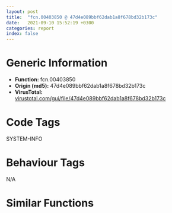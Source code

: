 ```yaml
---
layout: post
title:  "fcn.00403850 @ 47d4e089bbf62dab1a8f678bd32b173c"
date:   2021-09-10 15:52:19 +0300
categories: report
index: false
---
```


# Generic Information
- **Function:** fcn.00403850
- **Origin (md5):** 47d4e089bbf62dab1a8f678bd32b173c
- **VirusTotal:** [virustotal.com/gui/file/47d4e089bbf62dab1a8f678bd32b173c][virustotal_ref]

# Code Tags
<span class="tag" id="SYSTEM-INFO">SYSTEM-INFO</span>


# Behaviour Tags
<span class="bhv-tag" id="na">N/A</span>

# Similar Functions
<script type="text/javascript" src="https://www.gstatic.com/charts/loader.js"></script>
<script type="text/javascript">

    google.charts.load('current', {'packages':['corechart']});
    google.charts.setOnLoadCallback(drawChart);

    function drawChart() {
    var data = new google.visualization.DataTable();
        data.addColumn('number', 'X');
        data.addColumn('number', 'Y');
        data.addColumn({type: 'string', role: 'tooltip', 'p': {'html': true}});
        data.addColumn({'type': 'string', 'role': 'style'});
        
        data.addRows([
    [-24.96809959411621, 78.19576263427734, '<b><a href="/report/fcn.00403850@47d4e089bbf62dab1a8f678bd32b173c">fcn.00403850</a><br>@47d4e089bbf62dab1a8f678bd32b173c</b><br>push ebp<br>mov ebp, esp<br>sub esp, 0x30<br>mov dword[ebp-4], ecx<br>mov eax, dword[ebp-4]<br>cmp dword[eax+0xc], 0<br>jne 0x4038a6<br>cmp dword[0x49f65c], 0<br>jne 0x40387f<br>lea ecx, [ebp-0x30]<br>push ecx<br>call dword[sym.imp.KERNEL32.dll_GetSystemInfo]<br>mov edx, dword[ebp-0x1c]<br>mov dword[ebp-8], edx<br>jmp 0x403887<br>mov eax, dword[0x49f65c]<br>mov dword[ebp-8], eax<br>cmp dword[ebp-8], 1<br>jbe 0x403896<br>mov dword[ebp-0xc], 0<br>jmp 0x40389d<br>mov dword[ebp-0xc], 0x20<br>mov ecx, dword[ebp-4]<br>mov edx, dword[ebp-0xc]<br>mov dword[ecx+0xc], edx<br>mov eax, dword[ebp-4]<br>cmp dword[eax+0xc], 8<br>jae 0x4038b1<br>jmp 0x40390c<br>mov ecx, dword[ebp-4]<br>cmp dword[ecx+0xc], 0x20<br>jae 0x4038be<br>pause <br>jmp 0x40390c<br>mov edx, dword[ebp-4]<br>cmp dword[edx+0xc], 0x20<br>jne 0x4038e1<br>call fcn.00403070<br>mov ecx, dword[ebp-4]<br>mov dword[ecx+8], eax<br>call fcn.00403140<br>mov ecx, dword[ebp-4]<br>mov dword[ecx], eax<br>mov dword[ecx+4], edx<br>jmp 0x40390c<br>mov ecx, dword[ebp-4]<br>call fcn.00403920<br>movzx edx, al<br>test edx, edx<br>je 0x403904<br>call dword[sym.imp.KERNEL32.dll_SwitchToThread]<br>test eax, eax<br>jne 0x403902<br>push 0<br>call dword[sym.imp.KERNEL32.dll_Sleep]<br>jmp 0x40390c<br>push 1<br>call dword[sym.imp.KERNEL32.dll_Sleep]<br>mov eax, dword[ebp-4]<br>mov ecx, dword[eax+0xc]<br>add ecx, 1<br>mov edx, dword[ebp-4]<br>mov dword[edx+0xc], ecx<br>mov esp, ebp<br>pop ebp<br>ret <br><eoc> ', 'point { fill-color: #e0440e; }'],
[104.56066131591797, 76.02889251708984, '<b><a href="/report/fcn.00403850@83f49824bfe7c3c24f4b74a2ba6ab65b">fcn.00403850</a><br>@83f49824bfe7c3c24f4b74a2ba6ab65b</b><br>push ebp<br>mov ebp, esp<br>sub esp, 0x30<br>mov dword[ebp-4], ecx<br>mov eax, dword[ebp-4]<br>cmp dword[eax+0xc], 0<br>jne 0x4038a6<br>cmp dword[0x49f65c], 0<br>jne 0x40387f<br>lea ecx, [ebp-0x30]<br>push ecx<br>call dword[sym.imp.KERNEL32.dll_GetSystemInfo]<br>mov edx, dword[ebp-0x1c]<br>mov dword[ebp-8], edx<br>jmp 0x403887<br>mov eax, dword[0x49f65c]<br>mov dword[ebp-8], eax<br>cmp dword[ebp-8], 1<br>jbe 0x403896<br>mov dword[ebp-0xc], 0<br>jmp 0x40389d<br>mov dword[ebp-0xc], 0x20<br>mov ecx, dword[ebp-4]<br>mov edx, dword[ebp-0xc]<br>mov dword[ecx+0xc], edx<br>mov eax, dword[ebp-4]<br>cmp dword[eax+0xc], 8<br>jae 0x4038b1<br>jmp 0x40390c<br>mov ecx, dword[ebp-4]<br>cmp dword[ecx+0xc], 0x20<br>jae 0x4038be<br>pause <br>jmp 0x40390c<br>mov edx, dword[ebp-4]<br>cmp dword[edx+0xc], 0x20<br>jne 0x4038e1<br>call fcn.00403070<br>mov ecx, dword[ebp-4]<br>mov dword[ecx+8], eax<br>call fcn.00403140<br>mov ecx, dword[ebp-4]<br>mov dword[ecx], eax<br>mov dword[ecx+4], edx<br>jmp 0x40390c<br>mov ecx, dword[ebp-4]<br>call fcn.00403920<br>movzx edx, al<br>test edx, edx<br>je 0x403904<br>call dword[sym.imp.KERNEL32.dll_SwitchToThread]<br>test eax, eax<br>jne 0x403902<br>push 0<br>call dword[sym.imp.KERNEL32.dll_Sleep]<br>jmp 0x40390c<br>push 1<br>call dword[sym.imp.KERNEL32.dll_Sleep]<br>mov eax, dword[ebp-4]<br>mov ecx, dword[eax+0xc]<br>add ecx, 1<br>mov edx, dword[ebp-4]<br>mov dword[edx+0xc], ecx<br>mov esp, ebp<br>pop ebp<br>ret <br><eoc> ', 'null'],
[38.58954620361328, -22.937387466430664, '<b><a href="/report/fcn.00403850@da55f6ad71c51a7bfc62709434cb3d45">fcn.00403850</a><br>@da55f6ad71c51a7bfc62709434cb3d45</b><br>push ebp<br>mov ebp, esp<br>sub esp, 0x30<br>mov dword[ebp-4], ecx<br>mov eax, dword[ebp-4]<br>cmp dword[eax+0xc], 0<br>jne 0x4038a6<br>cmp dword[0x49f65c], 0<br>jne 0x40387f<br>lea ecx, [ebp-0x30]<br>push ecx<br>call dword[sym.imp.KERNEL32.dll_GetSystemInfo]<br>mov edx, dword[ebp-0x1c]<br>mov dword[ebp-8], edx<br>jmp 0x403887<br>mov eax, dword[0x49f65c]<br>mov dword[ebp-8], eax<br>cmp dword[ebp-8], 1<br>jbe 0x403896<br>mov dword[ebp-0xc], 0<br>jmp 0x40389d<br>mov dword[ebp-0xc], 0x20<br>mov ecx, dword[ebp-4]<br>mov edx, dword[ebp-0xc]<br>mov dword[ecx+0xc], edx<br>mov eax, dword[ebp-4]<br>cmp dword[eax+0xc], 8<br>jae 0x4038b1<br>jmp 0x40390c<br>mov ecx, dword[ebp-4]<br>cmp dword[ecx+0xc], 0x20<br>jae 0x4038be<br>pause <br>jmp 0x40390c<br>mov edx, dword[ebp-4]<br>cmp dword[edx+0xc], 0x20<br>jne 0x4038e1<br>call fcn.00403070<br>mov ecx, dword[ebp-4]<br>mov dword[ecx+8], eax<br>call fcn.00403140<br>mov ecx, dword[ebp-4]<br>mov dword[ecx], eax<br>mov dword[ecx+4], edx<br>jmp 0x40390c<br>mov ecx, dword[ebp-4]<br>call fcn.00403920<br>movzx edx, al<br>test edx, edx<br>je 0x403904<br>call dword[sym.imp.KERNEL32.dll_SwitchToThread]<br>test eax, eax<br>jne 0x403902<br>push 0<br>call dword[sym.imp.KERNEL32.dll_Sleep]<br>jmp 0x40390c<br>push 1<br>call dword[sym.imp.KERNEL32.dll_Sleep]<br>mov eax, dword[ebp-4]<br>mov ecx, dword[eax+0xc]<br>add ecx, 1<br>mov edx, dword[ebp-4]<br>mov dword[edx+0xc], ecx<br>mov esp, ebp<br>pop ebp<br>ret <br><eoc> ', 'null'],
[-155.2731475830078, -42.55097198486328, '<b><a href="/report/fcn.00403200@d701bfe1b2c669cec1fe384fdc108bfb">fcn.00403200</a><br>@d701bfe1b2c669cec1fe384fdc108bfb</b><br>push ebp<br>mov ebp, esp<br>sub esp, 0x30<br>mov dword[ebp-4], ecx<br>mov eax, dword[ebp-4]<br>cmp dword[eax+0xc], 0<br>jne 0x403256<br>cmp dword[0x44a0d4], 0<br>jne 0x40322f<br>lea ecx, [ebp-0x30]<br>push ecx<br>call dword[sym.imp.KERNEL32.dll_GetSystemInfo]<br>mov edx, dword[ebp-0x1c]<br>mov dword[ebp-8], edx<br>jmp 0x403237<br>mov eax, dword[0x44a0d4]<br>mov dword[ebp-8], eax<br>cmp dword[ebp-8], 1<br>jbe 0x403246<br>mov dword[ebp-0xc], 0<br>jmp 0x40324d<br>mov dword[ebp-0xc], 0x20<br>mov ecx, dword[ebp-4]<br>mov edx, dword[ebp-0xc]<br>mov dword[ecx+0xc], edx<br>mov eax, dword[ebp-4]<br>cmp dword[eax+0xc], 8<br>jae 0x403261<br>jmp 0x4032bc<br>mov ecx, dword[ebp-4]<br>cmp dword[ecx+0xc], 0x20<br>jae 0x40326e<br>pause <br>jmp 0x4032bc<br>mov edx, dword[ebp-4]<br>cmp dword[edx+0xc], 0x20<br>jne 0x403291<br>call fcn.00402a20<br>mov ecx, dword[ebp-4]<br>mov dword[ecx+8], eax<br>call fcn.00402af0<br>mov ecx, dword[ebp-4]<br>mov dword[ecx], eax<br>mov dword[ecx+4], edx<br>jmp 0x4032bc<br>mov ecx, dword[ebp-4]<br>call fcn.004032d0<br>movzx edx, al<br>test edx, edx<br>je 0x4032b4<br>call dword[sym.imp.KERNEL32.dll_SwitchToThread]<br>test eax, eax<br>jne 0x4032b2<br>push 0<br>call dword[sym.imp.KERNEL32.dll_Sleep]<br>jmp 0x4032bc<br>push 1<br>call dword[sym.imp.KERNEL32.dll_Sleep]<br>mov eax, dword[ebp-4]<br>mov ecx, dword[eax+0xc]<br>add ecx, 1<br>mov edx, dword[ebp-4]<br>mov dword[edx+0xc], ecx<br>mov esp, ebp<br>pop ebp<br>ret <br><eoc> ', 'null'],
[91.85010528564453, -65.26266479492188, '<b><a href="/report/fcn.00403200@ed513abc569bc29389208199ec389a34">fcn.00403200</a><br>@ed513abc569bc29389208199ec389a34</b><br>push ebp<br>mov ebp, esp<br>sub esp, 0x30<br>mov dword[ebp-4], ecx<br>mov eax, dword[ebp-4]<br>cmp dword[eax+0xc], 0<br>jne 0x403256<br>cmp dword[0x4d80d4], 0<br>jne 0x40322f<br>lea ecx, [ebp-0x30]<br>push ecx<br>call dword[sym.imp.KERNEL32.dll_GetSystemInfo]<br>mov edx, dword[ebp-0x1c]<br>mov dword[ebp-8], edx<br>jmp 0x403237<br>mov eax, dword[0x4d80d4]<br>mov dword[ebp-8], eax<br>cmp dword[ebp-8], 1<br>jbe 0x403246<br>mov dword[ebp-0xc], 0<br>jmp 0x40324d<br>mov dword[ebp-0xc], 0x20<br>mov ecx, dword[ebp-4]<br>mov edx, dword[ebp-0xc]<br>mov dword[ecx+0xc], edx<br>mov eax, dword[ebp-4]<br>cmp dword[eax+0xc], 8<br>jae 0x403261<br>jmp 0x4032bc<br>mov ecx, dword[ebp-4]<br>cmp dword[ecx+0xc], 0x20<br>jae 0x40326e<br>pause <br>jmp 0x4032bc<br>mov edx, dword[ebp-4]<br>cmp dword[edx+0xc], 0x20<br>jne 0x403291<br>call fcn.00402a20<br>mov ecx, dword[ebp-4]<br>mov dword[ecx+8], eax<br>call fcn.00402af0<br>mov ecx, dword[ebp-4]<br>mov dword[ecx], eax<br>mov dword[ecx+4], edx<br>jmp 0x4032bc<br>mov ecx, dword[ebp-4]<br>call fcn.004032d0<br>movzx edx, al<br>test edx, edx<br>je 0x4032b4<br>call dword[sym.imp.KERNEL32.dll_SwitchToThread]<br>test eax, eax<br>jne 0x4032b2<br>push 0<br>call dword[sym.imp.KERNEL32.dll_Sleep]<br>jmp 0x4032bc<br>push 1<br>call dword[sym.imp.KERNEL32.dll_Sleep]<br>mov eax, dword[ebp-4]<br>mov ecx, dword[eax+0xc]<br>add ecx, 1<br>mov edx, dword[ebp-4]<br>mov dword[edx+0xc], ecx<br>mov esp, ebp<br>pop ebp<br>ret <br><eoc> ', 'null'],
[11.350322723388672, 183.3541259765625, '<b><a href="/report/fcn.00403200@835812ed365516de32516b9bf14b0450">fcn.00403200</a><br>@835812ed365516de32516b9bf14b0450</b><br>push ebp<br>mov ebp, esp<br>sub esp, 0x30<br>mov dword[ebp-4], ecx<br>mov eax, dword[ebp-4]<br>cmp dword[eax+0xc], 0<br>jne 0x403256<br>cmp dword[0x4d80d4], 0<br>jne 0x40322f<br>lea ecx, [ebp-0x30]<br>push ecx<br>call dword[sym.imp.KERNEL32.dll_GetSystemInfo]<br>mov edx, dword[ebp-0x1c]<br>mov dword[ebp-8], edx<br>jmp 0x403237<br>mov eax, dword[0x4d80d4]<br>mov dword[ebp-8], eax<br>cmp dword[ebp-8], 1<br>jbe 0x403246<br>mov dword[ebp-0xc], 0<br>jmp 0x40324d<br>mov dword[ebp-0xc], 0x20<br>mov ecx, dword[ebp-4]<br>mov edx, dword[ebp-0xc]<br>mov dword[ecx+0xc], edx<br>mov eax, dword[ebp-4]<br>cmp dword[eax+0xc], 8<br>jae 0x403261<br>jmp 0x4032bc<br>mov ecx, dword[ebp-4]<br>cmp dword[ecx+0xc], 0x20<br>jae 0x40326e<br>pause <br>jmp 0x4032bc<br>mov edx, dword[ebp-4]<br>cmp dword[edx+0xc], 0x20<br>jne 0x403291<br>call fcn.00402a20<br>mov ecx, dword[ebp-4]<br>mov dword[ecx+8], eax<br>call fcn.00402af0<br>mov ecx, dword[ebp-4]<br>mov dword[ecx], eax<br>mov dword[ecx+4], edx<br>jmp 0x4032bc<br>mov ecx, dword[ebp-4]<br>call fcn.004032d0<br>movzx edx, al<br>test edx, edx<br>je 0x4032b4<br>call dword[sym.imp.KERNEL32.dll_SwitchToThread]<br>test eax, eax<br>jne 0x4032b2<br>push 0<br>call dword[sym.imp.KERNEL32.dll_Sleep]<br>jmp 0x4032bc<br>push 1<br>call dword[sym.imp.KERNEL32.dll_Sleep]<br>mov eax, dword[ebp-4]<br>mov ecx, dword[eax+0xc]<br>add ecx, 1<br>mov edx, dword[ebp-4]<br>mov dword[edx+0xc], ecx<br>mov esp, ebp<br>pop ebp<br>ret <br><eoc> ', 'null'],
[0.87550950050354, -78.20970916748047, '<b><a href="/report/fcn.00403200@5e50a67c7e8dbb50c23acbc92eb08f0e">fcn.00403200</a><br>@5e50a67c7e8dbb50c23acbc92eb08f0e</b><br>push ebp<br>mov ebp, esp<br>sub esp, 0x30<br>mov dword[ebp-4], ecx<br>mov eax, dword[ebp-4]<br>cmp dword[eax+0xc], 0<br>jne 0x403256<br>cmp dword[0x44a0d4], 0<br>jne 0x40322f<br>lea ecx, [ebp-0x30]<br>push ecx<br>call dword[sym.imp.KERNEL32.dll_GetSystemInfo]<br>mov edx, dword[ebp-0x1c]<br>mov dword[ebp-8], edx<br>jmp 0x403237<br>mov eax, dword[0x44a0d4]<br>mov dword[ebp-8], eax<br>cmp dword[ebp-8], 1<br>jbe 0x403246<br>mov dword[ebp-0xc], 0<br>jmp 0x40324d<br>mov dword[ebp-0xc], 0x20<br>mov ecx, dword[ebp-4]<br>mov edx, dword[ebp-0xc]<br>mov dword[ecx+0xc], edx<br>mov eax, dword[ebp-4]<br>cmp dword[eax+0xc], 8<br>jae 0x403261<br>jmp 0x4032bc<br>mov ecx, dword[ebp-4]<br>cmp dword[ecx+0xc], 0x20<br>jae 0x40326e<br>pause <br>jmp 0x4032bc<br>mov edx, dword[ebp-4]<br>cmp dword[edx+0xc], 0x20<br>jne 0x403291<br>call fcn.00402a20<br>mov ecx, dword[ebp-4]<br>mov dword[ecx+8], eax<br>call fcn.00402af0<br>mov ecx, dword[ebp-4]<br>mov dword[ecx], eax<br>mov dword[ecx+4], edx<br>jmp 0x4032bc<br>mov ecx, dword[ebp-4]<br>call fcn.004032d0<br>movzx edx, al<br>test edx, edx<br>je 0x4032b4<br>call dword[sym.imp.KERNEL32.dll_SwitchToThread]<br>test eax, eax<br>jne 0x4032b2<br>push 0<br>call dword[sym.imp.KERNEL32.dll_Sleep]<br>jmp 0x4032bc<br>push 1<br>call dword[sym.imp.KERNEL32.dll_Sleep]<br>mov eax, dword[ebp-4]<br>mov ecx, dword[eax+0xc]<br>add ecx, 1<br>mov edx, dword[ebp-4]<br>mov dword[edx+0xc], ecx<br>mov esp, ebp<br>pop ebp<br>ret <br><eoc> ', 'null'],
[39.06615447998047, 111.58192443847656, '<b><a href="/report/fcn.00403850@6f3954a480bef11309decb3759df55ad">fcn.00403850</a><br>@6f3954a480bef11309decb3759df55ad</b><br>push ebp<br>mov ebp, esp<br>sub esp, 0x30<br>mov dword[ebp-4], ecx<br>mov eax, dword[ebp-4]<br>cmp dword[eax+0xc], 0<br>jne 0x4038a6<br>cmp dword[0x49f65c], 0<br>jne 0x40387f<br>lea ecx, [ebp-0x30]<br>push ecx<br>call dword[sym.imp.KERNEL32.dll_GetSystemInfo]<br>mov edx, dword[ebp-0x1c]<br>mov dword[ebp-8], edx<br>jmp 0x403887<br>mov eax, dword[0x49f65c]<br>mov dword[ebp-8], eax<br>cmp dword[ebp-8], 1<br>jbe 0x403896<br>mov dword[ebp-0xc], 0<br>jmp 0x40389d<br>mov dword[ebp-0xc], 0x20<br>mov ecx, dword[ebp-4]<br>mov edx, dword[ebp-0xc]<br>mov dword[ecx+0xc], edx<br>mov eax, dword[ebp-4]<br>cmp dword[eax+0xc], 8<br>jae 0x4038b1<br>jmp 0x40390c<br>mov ecx, dword[ebp-4]<br>cmp dword[ecx+0xc], 0x20<br>jae 0x4038be<br>pause <br>jmp 0x40390c<br>mov edx, dword[ebp-4]<br>cmp dword[edx+0xc], 0x20<br>jne 0x4038e1<br>call fcn.00403070<br>mov ecx, dword[ebp-4]<br>mov dword[ecx+8], eax<br>call fcn.00403140<br>mov ecx, dword[ebp-4]<br>mov dword[ecx], eax<br>mov dword[ecx+4], edx<br>jmp 0x40390c<br>mov ecx, dword[ebp-4]<br>call fcn.00403920<br>movzx edx, al<br>test edx, edx<br>je 0x403904<br>call dword[sym.imp.KERNEL32.dll_SwitchToThread]<br>test eax, eax<br>jne 0x403902<br>push 0<br>call dword[sym.imp.KERNEL32.dll_Sleep]<br>jmp 0x40390c<br>push 1<br>call dword[sym.imp.KERNEL32.dll_Sleep]<br>mov eax, dword[ebp-4]<br>mov ecx, dword[eax+0xc]<br>add ecx, 1<br>mov edx, dword[ebp-4]<br>mov dword[edx+0xc], ecx<br>mov esp, ebp<br>pop ebp<br>ret <br><eoc> ', 'null'],
[183.72885131835938, 44.24516296386719, '<b><a href="/report/fcn.00403850@394c28c779b535ac47055481e5ab2427">fcn.00403850</a><br>@394c28c779b535ac47055481e5ab2427</b><br>push ebp<br>mov ebp, esp<br>sub esp, 0x30<br>mov dword[ebp-4], ecx<br>mov eax, dword[ebp-4]<br>cmp dword[eax+0xc], 0<br>jne 0x4038a6<br>cmp dword[0x49f65c], 0<br>jne 0x40387f<br>lea ecx, [ebp-0x30]<br>push ecx<br>call dword[sym.imp.KERNEL32.dll_GetSystemInfo]<br>mov edx, dword[ebp-0x1c]<br>mov dword[ebp-8], edx<br>jmp 0x403887<br>mov eax, dword[0x49f65c]<br>mov dword[ebp-8], eax<br>cmp dword[ebp-8], 1<br>jbe 0x403896<br>mov dword[ebp-0xc], 0<br>jmp 0x40389d<br>mov dword[ebp-0xc], 0x20<br>mov ecx, dword[ebp-4]<br>mov edx, dword[ebp-0xc]<br>mov dword[ecx+0xc], edx<br>mov eax, dword[ebp-4]<br>cmp dword[eax+0xc], 8<br>jae 0x4038b1<br>jmp 0x40390c<br>mov ecx, dword[ebp-4]<br>cmp dword[ecx+0xc], 0x20<br>jae 0x4038be<br>pause <br>jmp 0x40390c<br>mov edx, dword[ebp-4]<br>cmp dword[edx+0xc], 0x20<br>jne 0x4038e1<br>call fcn.00403070<br>mov ecx, dword[ebp-4]<br>mov dword[ecx+8], eax<br>call fcn.00403140<br>mov ecx, dword[ebp-4]<br>mov dword[ecx], eax<br>mov dword[ecx+4], edx<br>jmp 0x40390c<br>mov ecx, dword[ebp-4]<br>call fcn.00403920<br>movzx edx, al<br>test edx, edx<br>je 0x403904<br>call dword[sym.imp.KERNEL32.dll_SwitchToThread]<br>test eax, eax<br>jne 0x403902<br>push 0<br>call dword[sym.imp.KERNEL32.dll_Sleep]<br>jmp 0x40390c<br>push 1<br>call dword[sym.imp.KERNEL32.dll_Sleep]<br>mov eax, dword[ebp-4]<br>mov ecx, dword[eax+0xc]<br>add ecx, 1<br>mov edx, dword[ebp-4]<br>mov dword[edx+0xc], ecx<br>mov esp, ebp<br>pop ebp<br>ret <br><eoc> ', 'null'],
[69.74517822265625, -137.40216064453125, '<b><a href="/report/fcn.00403850@2dd6da6129e47fd72c5b6249eef16bbb">fcn.00403850</a><br>@2dd6da6129e47fd72c5b6249eef16bbb</b><br>push ebp<br>mov ebp, esp<br>sub esp, 0x30<br>mov dword[ebp-4], ecx<br>mov eax, dword[ebp-4]<br>cmp dword[eax+0xc], 0<br>jne 0x4038a6<br>cmp dword[0x49f65c], 0<br>jne 0x40387f<br>lea ecx, [ebp-0x30]<br>push ecx<br>call dword[sym.imp.KERNEL32.dll_GetSystemInfo]<br>mov edx, dword[ebp-0x1c]<br>mov dword[ebp-8], edx<br>jmp 0x403887<br>mov eax, dword[0x49f65c]<br>mov dword[ebp-8], eax<br>cmp dword[ebp-8], 1<br>jbe 0x403896<br>mov dword[ebp-0xc], 0<br>jmp 0x40389d<br>mov dword[ebp-0xc], 0x20<br>mov ecx, dword[ebp-4]<br>mov edx, dword[ebp-0xc]<br>mov dword[ecx+0xc], edx<br>mov eax, dword[ebp-4]<br>cmp dword[eax+0xc], 8<br>jae 0x4038b1<br>jmp 0x40390c<br>mov ecx, dword[ebp-4]<br>cmp dword[ecx+0xc], 0x20<br>jae 0x4038be<br>pause <br>jmp 0x40390c<br>mov edx, dword[ebp-4]<br>cmp dword[edx+0xc], 0x20<br>jne 0x4038e1<br>call fcn.00403070<br>mov ecx, dword[ebp-4]<br>mov dword[ecx+8], eax<br>call fcn.00403140<br>mov ecx, dword[ebp-4]<br>mov dword[ecx], eax<br>mov dword[ecx+4], edx<br>jmp 0x40390c<br>mov ecx, dword[ebp-4]<br>call fcn.00403920<br>movzx edx, al<br>test edx, edx<br>je 0x403904<br>call dword[sym.imp.KERNEL32.dll_SwitchToThread]<br>test eax, eax<br>jne 0x403902<br>push 0<br>call dword[sym.imp.KERNEL32.dll_Sleep]<br>jmp 0x40390c<br>push 1<br>call dword[sym.imp.KERNEL32.dll_Sleep]<br>mov eax, dword[ebp-4]<br>mov ecx, dword[eax+0xc]<br>add ecx, 1<br>mov edx, dword[ebp-4]<br>mov dword[edx+0xc], ecx<br>mov esp, ebp<br>pop ebp<br>ret <br><eoc> ', 'null'],
[-59.42445373535156, 145.07003784179688, '<b><a href="/report/fcn.00403200@adc325bca51b67a67785e7e986af8b4d">fcn.00403200</a><br>@adc325bca51b67a67785e7e986af8b4d</b><br>push ebp<br>mov ebp, esp<br>sub esp, 0x30<br>mov dword[ebp-4], ecx<br>mov eax, dword[ebp-4]<br>cmp dword[eax+0xc], 0<br>jne 0x403256<br>cmp dword[0x44a0d4], 0<br>jne 0x40322f<br>lea ecx, [ebp-0x30]<br>push ecx<br>call dword[sym.imp.KERNEL32.dll_GetSystemInfo]<br>mov edx, dword[ebp-0x1c]<br>mov dword[ebp-8], edx<br>jmp 0x403237<br>mov eax, dword[0x44a0d4]<br>mov dword[ebp-8], eax<br>cmp dword[ebp-8], 1<br>jbe 0x403246<br>mov dword[ebp-0xc], 0<br>jmp 0x40324d<br>mov dword[ebp-0xc], 0x20<br>mov ecx, dword[ebp-4]<br>mov edx, dword[ebp-0xc]<br>mov dword[ecx+0xc], edx<br>mov eax, dword[ebp-4]<br>cmp dword[eax+0xc], 8<br>jae 0x403261<br>jmp 0x4032bc<br>mov ecx, dword[ebp-4]<br>cmp dword[ecx+0xc], 0x20<br>jae 0x40326e<br>pause <br>jmp 0x4032bc<br>mov edx, dword[ebp-4]<br>cmp dword[edx+0xc], 0x20<br>jne 0x403291<br>call fcn.00402a20<br>mov ecx, dword[ebp-4]<br>mov dword[ecx+8], eax<br>call fcn.00402af0<br>mov ecx, dword[ebp-4]<br>mov dword[ecx], eax<br>mov dword[ecx+4], edx<br>jmp 0x4032bc<br>mov ecx, dword[ebp-4]<br>call fcn.004032d0<br>movzx edx, al<br>test edx, edx<br>je 0x4032b4<br>call dword[sym.imp.KERNEL32.dll_SwitchToThread]<br>test eax, eax<br>jne 0x4032b2<br>push 0<br>call dword[sym.imp.KERNEL32.dll_Sleep]<br>jmp 0x4032bc<br>push 1<br>call dword[sym.imp.KERNEL32.dll_Sleep]<br>mov eax, dword[ebp-4]<br>mov ecx, dword[eax+0xc]<br>add ecx, 1<br>mov edx, dword[ebp-4]<br>mov dword[edx+0xc], ecx<br>mov esp, ebp<br>pop ebp<br>ret <br><eoc> ', 'null'],
[-77.4421157836914, -107.8626480102539, '<b><a href="/report/fcn.00403850@125511dc58d9fe5b15e0562013727778">fcn.00403850</a><br>@125511dc58d9fe5b15e0562013727778</b><br>push ebp<br>mov ebp, esp<br>sub esp, 0x30<br>mov dword[ebp-4], ecx<br>mov eax, dword[ebp-4]<br>cmp dword[eax+0xc], 0<br>jne 0x4038a6<br>cmp dword[0x49f65c], 0<br>jne 0x40387f<br>lea ecx, [ebp-0x30]<br>push ecx<br>call dword[sym.imp.KERNEL32.dll_GetSystemInfo]<br>mov edx, dword[ebp-0x1c]<br>mov dword[ebp-8], edx<br>jmp 0x403887<br>mov eax, dword[0x49f65c]<br>mov dword[ebp-8], eax<br>cmp dword[ebp-8], 1<br>jbe 0x403896<br>mov dword[ebp-0xc], 0<br>jmp 0x40389d<br>mov dword[ebp-0xc], 0x20<br>mov ecx, dword[ebp-4]<br>mov edx, dword[ebp-0xc]<br>mov dword[ecx+0xc], edx<br>mov eax, dword[ebp-4]<br>cmp dword[eax+0xc], 8<br>jae 0x4038b1<br>jmp 0x40390c<br>mov ecx, dword[ebp-4]<br>cmp dword[ecx+0xc], 0x20<br>jae 0x4038be<br>pause <br>jmp 0x40390c<br>mov edx, dword[ebp-4]<br>cmp dword[edx+0xc], 0x20<br>jne 0x4038e1<br>call fcn.00403070<br>mov ecx, dword[ebp-4]<br>mov dword[ecx+8], eax<br>call fcn.00403140<br>mov ecx, dword[ebp-4]<br>mov dword[ecx], eax<br>mov dword[ecx+4], edx<br>jmp 0x40390c<br>mov ecx, dword[ebp-4]<br>call fcn.00403920<br>movzx edx, al<br>test edx, edx<br>je 0x403904<br>call dword[sym.imp.KERNEL32.dll_SwitchToThread]<br>test eax, eax<br>jne 0x403902<br>push 0<br>call dword[sym.imp.KERNEL32.dll_Sleep]<br>jmp 0x40390c<br>push 1<br>call dword[sym.imp.KERNEL32.dll_Sleep]<br>mov eax, dword[ebp-4]<br>mov ecx, dword[eax+0xc]<br>add ecx, 1<br>mov edx, dword[ebp-4]<br>mov dword[edx+0xc], ecx<br>mov esp, ebp<br>pop ebp<br>ret <br><eoc> ', 'null'],
[165.96942138671875, 125.28797149658203, '<b><a href="/report/fcn.00403850@cd64783198de5872d050db281b6d529b">fcn.00403850</a><br>@cd64783198de5872d050db281b6d529b</b><br>push ebp<br>mov ebp, esp<br>sub esp, 0x30<br>mov dword[ebp-4], ecx<br>mov eax, dword[ebp-4]<br>cmp dword[eax+0xc], 0<br>jne 0x4038a6<br>cmp dword[0x49f65c], 0<br>jne 0x40387f<br>lea ecx, [ebp-0x30]<br>push ecx<br>call dword[sym.imp.KERNEL32.dll_GetSystemInfo]<br>mov edx, dword[ebp-0x1c]<br>mov dword[ebp-8], edx<br>jmp 0x403887<br>mov eax, dword[0x49f65c]<br>mov dword[ebp-8], eax<br>cmp dword[ebp-8], 1<br>jbe 0x403896<br>mov dword[ebp-0xc], 0<br>jmp 0x40389d<br>mov dword[ebp-0xc], 0x20<br>mov ecx, dword[ebp-4]<br>mov edx, dword[ebp-0xc]<br>mov dword[ecx+0xc], edx<br>mov eax, dword[ebp-4]<br>cmp dword[eax+0xc], 8<br>jae 0x4038b1<br>jmp 0x40390c<br>mov ecx, dword[ebp-4]<br>cmp dword[ecx+0xc], 0x20<br>jae 0x4038be<br>pause <br>jmp 0x40390c<br>mov edx, dword[ebp-4]<br>cmp dword[edx+0xc], 0x20<br>jne 0x4038e1<br>call fcn.00403070<br>mov ecx, dword[ebp-4]<br>mov dword[ecx+8], eax<br>call fcn.00403140<br>mov ecx, dword[ebp-4]<br>mov dword[ecx], eax<br>mov dword[ecx+4], edx<br>jmp 0x40390c<br>mov ecx, dword[ebp-4]<br>call fcn.00403920<br>movzx edx, al<br>test edx, edx<br>je 0x403904<br>call dword[sym.imp.KERNEL32.dll_SwitchToThread]<br>test eax, eax<br>jne 0x403902<br>push 0<br>call dword[sym.imp.KERNEL32.dll_Sleep]<br>jmp 0x40390c<br>push 1<br>call dword[sym.imp.KERNEL32.dll_Sleep]<br>mov eax, dword[ebp-4]<br>mov ecx, dword[eax+0xc]<br>add ecx, 1<br>mov edx, dword[ebp-4]<br>mov dword[edx+0xc], ecx<br>mov esp, ebp<br>pop ebp<br>ret <br><eoc> ', 'null'],
[177.97573852539062, -34.230865478515625, '<b><a href="/report/fcn.00403850@f47bfed80cd39ec1aff63db618c8814f">fcn.00403850</a><br>@f47bfed80cd39ec1aff63db618c8814f</b><br>push ebp<br>mov ebp, esp<br>sub esp, 0x30<br>mov dword[ebp-4], ecx<br>mov eax, dword[ebp-4]<br>cmp dword[eax+0xc], 0<br>jne 0x4038a6<br>cmp dword[0x49f65c], 0<br>jne 0x40387f<br>lea ecx, [ebp-0x30]<br>push ecx<br>call dword[sym.imp.KERNEL32.dll_GetSystemInfo]<br>mov edx, dword[ebp-0x1c]<br>mov dword[ebp-8], edx<br>jmp 0x403887<br>mov eax, dword[0x49f65c]<br>mov dword[ebp-8], eax<br>cmp dword[ebp-8], 1<br>jbe 0x403896<br>mov dword[ebp-0xc], 0<br>jmp 0x40389d<br>mov dword[ebp-0xc], 0x20<br>mov ecx, dword[ebp-4]<br>mov edx, dword[ebp-0xc]<br>mov dword[ecx+0xc], edx<br>mov eax, dword[ebp-4]<br>cmp dword[eax+0xc], 8<br>jae 0x4038b1<br>jmp 0x40390c<br>mov ecx, dword[ebp-4]<br>cmp dword[ecx+0xc], 0x20<br>jae 0x4038be<br>pause <br>jmp 0x40390c<br>mov edx, dword[ebp-4]<br>cmp dword[edx+0xc], 0x20<br>jne 0x4038e1<br>call fcn.00403070<br>mov ecx, dword[ebp-4]<br>mov dword[ecx+8], eax<br>call fcn.00403140<br>mov ecx, dword[ebp-4]<br>mov dword[ecx], eax<br>mov dword[ecx+4], edx<br>jmp 0x40390c<br>mov ecx, dword[ebp-4]<br>call fcn.00403920<br>movzx edx, al<br>test edx, edx<br>je 0x403904<br>call dword[sym.imp.KERNEL32.dll_SwitchToThread]<br>test eax, eax<br>jne 0x403902<br>push 0<br>call dword[sym.imp.KERNEL32.dll_Sleep]<br>jmp 0x40390c<br>push 1<br>call dword[sym.imp.KERNEL32.dll_Sleep]<br>mov eax, dword[ebp-4]<br>mov ecx, dword[eax+0xc]<br>add ecx, 1<br>mov edx, dword[ebp-4]<br>mov dword[edx+0xc], ecx<br>mov esp, ebp<br>pop ebp<br>ret <br><eoc> ', 'null'],
[39.00172424316406, 41.575294494628906, '<b><a href="/report/fcn.00403200@d9b85b9b67587bbf2112c62164413bd8">fcn.00403200</a><br>@d9b85b9b67587bbf2112c62164413bd8</b><br>push ebp<br>mov ebp, esp<br>sub esp, 0x30<br>mov dword[ebp-4], ecx<br>mov eax, dword[ebp-4]<br>cmp dword[eax+0xc], 0<br>jne 0x403256<br>cmp dword[0x4d80d4], 0<br>jne 0x40322f<br>lea ecx, [ebp-0x30]<br>push ecx<br>call dword[sym.imp.KERNEL32.dll_GetSystemInfo]<br>mov edx, dword[ebp-0x1c]<br>mov dword[ebp-8], edx<br>jmp 0x403237<br>mov eax, dword[0x4d80d4]<br>mov dword[ebp-8], eax<br>cmp dword[ebp-8], 1<br>jbe 0x403246<br>mov dword[ebp-0xc], 0<br>jmp 0x40324d<br>mov dword[ebp-0xc], 0x20<br>mov ecx, dword[ebp-4]<br>mov edx, dword[ebp-0xc]<br>mov dword[ecx+0xc], edx<br>mov eax, dword[ebp-4]<br>cmp dword[eax+0xc], 8<br>jae 0x403261<br>jmp 0x4032bc<br>mov ecx, dword[ebp-4]<br>cmp dword[ecx+0xc], 0x20<br>jae 0x40326e<br>pause <br>jmp 0x4032bc<br>mov edx, dword[ebp-4]<br>cmp dword[edx+0xc], 0x20<br>jne 0x403291<br>call fcn.00402a20<br>mov ecx, dword[ebp-4]<br>mov dword[ecx+8], eax<br>call fcn.00402af0<br>mov ecx, dword[ebp-4]<br>mov dword[ecx], eax<br>mov dword[ecx+4], edx<br>jmp 0x4032bc<br>mov ecx, dword[ebp-4]<br>call fcn.004032d0<br>movzx edx, al<br>test edx, edx<br>je 0x4032b4<br>call dword[sym.imp.KERNEL32.dll_SwitchToThread]<br>test eax, eax<br>jne 0x4032b2<br>push 0<br>call dword[sym.imp.KERNEL32.dll_Sleep]<br>jmp 0x4032bc<br>push 1<br>call dword[sym.imp.KERNEL32.dll_Sleep]<br>mov eax, dword[ebp-4]<br>mov ecx, dword[eax+0xc]<br>add ecx, 1<br>mov edx, dword[ebp-4]<br>mov dword[edx+0xc], ecx<br>mov esp, ebp<br>pop ebp<br>ret <br><eoc> ', 'null'],
[94.75269317626953, 166.59010314941406, '<b><a href="/report/fcn.00403850@ce2d7db52a4e79f76ce765b07f5eead2">fcn.00403850</a><br>@ce2d7db52a4e79f76ce765b07f5eead2</b><br>push ebp<br>mov ebp, esp<br>sub esp, 0x30<br>mov dword[ebp-4], ecx<br>mov eax, dword[ebp-4]<br>cmp dword[eax+0xc], 0<br>jne 0x4038a6<br>cmp dword[0x49f65c], 0<br>jne 0x40387f<br>lea ecx, [ebp-0x30]<br>push ecx<br>call dword[sym.imp.KERNEL32.dll_GetSystemInfo]<br>mov edx, dword[ebp-0x1c]<br>mov dword[ebp-8], edx<br>jmp 0x403887<br>mov eax, dword[0x49f65c]<br>mov dword[ebp-8], eax<br>cmp dword[ebp-8], 1<br>jbe 0x403896<br>mov dword[ebp-0xc], 0<br>jmp 0x40389d<br>mov dword[ebp-0xc], 0x20<br>mov ecx, dword[ebp-4]<br>mov edx, dword[ebp-0xc]<br>mov dword[ecx+0xc], edx<br>mov eax, dword[ebp-4]<br>cmp dword[eax+0xc], 8<br>jae 0x4038b1<br>jmp 0x40390c<br>mov ecx, dword[ebp-4]<br>cmp dword[ecx+0xc], 0x20<br>jae 0x4038be<br>pause <br>jmp 0x40390c<br>mov edx, dword[ebp-4]<br>cmp dword[edx+0xc], 0x20<br>jne 0x4038e1<br>call fcn.00403070<br>mov ecx, dword[ebp-4]<br>mov dword[ecx+8], eax<br>call fcn.00403140<br>mov ecx, dword[ebp-4]<br>mov dword[ecx], eax<br>mov dword[ecx+4], edx<br>jmp 0x40390c<br>mov ecx, dword[ebp-4]<br>call fcn.00403920<br>movzx edx, al<br>test edx, edx<br>je 0x403904<br>call dword[sym.imp.KERNEL32.dll_SwitchToThread]<br>test eax, eax<br>jne 0x403902<br>push 0<br>call dword[sym.imp.KERNEL32.dll_Sleep]<br>jmp 0x40390c<br>push 1<br>call dword[sym.imp.KERNEL32.dll_Sleep]<br>mov eax, dword[ebp-4]<br>mov ecx, dword[eax+0xc]<br>add ecx, 1<br>mov edx, dword[ebp-4]<br>mov dword[edx+0xc], ecx<br>mov esp, ebp<br>pop ebp<br>ret <br><eoc> ', 'null'],
[-121.7142562866211, 89.36402130126953, '<b><a href="/report/fcn.00403850@985d3a961f1a2ad37039ba25bf21c0ee">fcn.00403850</a><br>@985d3a961f1a2ad37039ba25bf21c0ee</b><br>push ebp<br>mov ebp, esp<br>sub esp, 0x30<br>mov dword[ebp-4], ecx<br>mov eax, dword[ebp-4]<br>cmp dword[eax+0xc], 0<br>jne 0x4038a6<br>cmp dword[0x49f65c], 0<br>jne 0x40387f<br>lea ecx, [ebp-0x30]<br>push ecx<br>call dword[sym.imp.KERNEL32.dll_GetSystemInfo]<br>mov edx, dword[ebp-0x1c]<br>mov dword[ebp-8], edx<br>jmp 0x403887<br>mov eax, dword[0x49f65c]<br>mov dword[ebp-8], eax<br>cmp dword[ebp-8], 1<br>jbe 0x403896<br>mov dword[ebp-0xc], 0<br>jmp 0x40389d<br>mov dword[ebp-0xc], 0x20<br>mov ecx, dword[ebp-4]<br>mov edx, dword[ebp-0xc]<br>mov dword[ecx+0xc], edx<br>mov eax, dword[ebp-4]<br>cmp dword[eax+0xc], 8<br>jae 0x4038b1<br>jmp 0x40390c<br>mov ecx, dword[ebp-4]<br>cmp dword[ecx+0xc], 0x20<br>jae 0x4038be<br>pause <br>jmp 0x40390c<br>mov edx, dword[ebp-4]<br>cmp dword[edx+0xc], 0x20<br>jne 0x4038e1<br>call fcn.00403070<br>mov ecx, dword[ebp-4]<br>mov dword[ecx+8], eax<br>call fcn.00403140<br>mov ecx, dword[ebp-4]<br>mov dword[ecx], eax<br>mov dword[ecx+4], edx<br>jmp 0x40390c<br>mov ecx, dword[ebp-4]<br>call fcn.00403920<br>movzx edx, al<br>test edx, edx<br>je 0x403904<br>call dword[sym.imp.KERNEL32.dll_SwitchToThread]<br>test eax, eax<br>jne 0x403902<br>push 0<br>call dword[sym.imp.KERNEL32.dll_Sleep]<br>jmp 0x40390c<br>push 1<br>call dword[sym.imp.KERNEL32.dll_Sleep]<br>mov eax, dword[ebp-4]<br>mov ecx, dword[eax+0xc]<br>add ecx, 1<br>mov edx, dword[ebp-4]<br>mov dword[edx+0xc], ecx<br>mov esp, ebp<br>pop ebp<br>ret <br><eoc> ', 'null'],
[154.2913055419922, -113.36629486083984, '<b><a href="/report/fcn.00403850@2f57463e398c8086d3043342f205d871">fcn.00403850</a><br>@2f57463e398c8086d3043342f205d871</b><br>push ebp<br>mov ebp, esp<br>sub esp, 0x30<br>mov dword[ebp-4], ecx<br>mov eax, dword[ebp-4]<br>cmp dword[eax+0xc], 0<br>jne 0x4038a6<br>cmp dword[0x49f65c], 0<br>jne 0x40387f<br>lea ecx, [ebp-0x30]<br>push ecx<br>call dword[sym.imp.KERNEL32.dll_GetSystemInfo]<br>mov edx, dword[ebp-0x1c]<br>mov dword[ebp-8], edx<br>jmp 0x403887<br>mov eax, dword[0x49f65c]<br>mov dword[ebp-8], eax<br>cmp dword[ebp-8], 1<br>jbe 0x403896<br>mov dword[ebp-0xc], 0<br>jmp 0x40389d<br>mov dword[ebp-0xc], 0x20<br>mov ecx, dword[ebp-4]<br>mov edx, dword[ebp-0xc]<br>mov dword[ecx+0xc], edx<br>mov eax, dword[ebp-4]<br>cmp dword[eax+0xc], 8<br>jae 0x4038b1<br>jmp 0x40390c<br>mov ecx, dword[ebp-4]<br>cmp dword[ecx+0xc], 0x20<br>jae 0x4038be<br>pause <br>jmp 0x40390c<br>mov edx, dword[ebp-4]<br>cmp dword[edx+0xc], 0x20<br>jne 0x4038e1<br>call fcn.00403070<br>mov ecx, dword[ebp-4]<br>mov dword[ecx+8], eax<br>call fcn.00403140<br>mov ecx, dword[ebp-4]<br>mov dword[ecx], eax<br>mov dword[ecx+4], edx<br>jmp 0x40390c<br>mov ecx, dword[ebp-4]<br>call fcn.00403920<br>movzx edx, al<br>test edx, edx<br>je 0x403904<br>call dword[sym.imp.KERNEL32.dll_SwitchToThread]<br>test eax, eax<br>jne 0x403902<br>push 0<br>call dword[sym.imp.KERNEL32.dll_Sleep]<br>jmp 0x40390c<br>push 1<br>call dword[sym.imp.KERNEL32.dll_Sleep]<br>mov eax, dword[ebp-4]<br>mov ecx, dword[eax+0xc]<br>add ecx, 1<br>mov edx, dword[ebp-4]<br>mov dword[edx+0xc], ecx<br>mov esp, ebp<br>pop ebp<br>ret <br><eoc> ', 'null'],
[-8.568924903869629, -156.5473175048828, '<b><a href="/report/fcn.00403200@368dd66411b8b6ce2bcd15b0e14af5c0">fcn.00403200</a><br>@368dd66411b8b6ce2bcd15b0e14af5c0</b><br>push ebp<br>mov ebp, esp<br>sub esp, 0x30<br>mov dword[ebp-4], ecx<br>mov eax, dword[ebp-4]<br>cmp dword[eax+0xc], 0<br>jne 0x403256<br>cmp dword[0x4d80d4], 0<br>jne 0x40322f<br>lea ecx, [ebp-0x30]<br>push ecx<br>call dword[sym.imp.KERNEL32.dll_GetSystemInfo]<br>mov edx, dword[ebp-0x1c]<br>mov dword[ebp-8], edx<br>jmp 0x403237<br>mov eax, dword[0x4d80d4]<br>mov dword[ebp-8], eax<br>cmp dword[ebp-8], 1<br>jbe 0x403246<br>mov dword[ebp-0xc], 0<br>jmp 0x40324d<br>mov dword[ebp-0xc], 0x20<br>mov ecx, dword[ebp-4]<br>mov edx, dword[ebp-0xc]<br>mov dword[ecx+0xc], edx<br>mov eax, dword[ebp-4]<br>cmp dword[eax+0xc], 8<br>jae 0x403261<br>jmp 0x4032bc<br>mov ecx, dword[ebp-4]<br>cmp dword[ecx+0xc], 0x20<br>jae 0x40326e<br>pause <br>jmp 0x4032bc<br>mov edx, dword[ebp-4]<br>cmp dword[edx+0xc], 0x20<br>jne 0x403291<br>call fcn.00402a20<br>mov ecx, dword[ebp-4]<br>mov dword[ecx+8], eax<br>call fcn.00402af0<br>mov ecx, dword[ebp-4]<br>mov dword[ecx], eax<br>mov dword[ecx+4], edx<br>jmp 0x4032bc<br>mov ecx, dword[ebp-4]<br>call fcn.004032d0<br>movzx edx, al<br>test edx, edx<br>je 0x4032b4<br>call dword[sym.imp.KERNEL32.dll_SwitchToThread]<br>test eax, eax<br>jne 0x4032b2<br>push 0<br>call dword[sym.imp.KERNEL32.dll_Sleep]<br>jmp 0x4032bc<br>push 1<br>call dword[sym.imp.KERNEL32.dll_Sleep]<br>mov eax, dword[ebp-4]<br>mov ecx, dword[eax+0xc]<br>add ecx, 1<br>mov edx, dword[ebp-4]<br>mov dword[edx+0xc], ecx<br>mov esp, ebp<br>pop ebp<br>ret <br><eoc> ', 'null'],
[109.0794677734375, 5.370555400848389, '<b><a href="/report/fcn.00403200@c0371bf2f84d37acabd30e547b4cc5fa">fcn.00403200</a><br>@c0371bf2f84d37acabd30e547b4cc5fa</b><br>push ebp<br>mov ebp, esp<br>sub esp, 0x30<br>mov dword[ebp-4], ecx<br>mov eax, dword[ebp-4]<br>cmp dword[eax+0xc], 0<br>jne 0x403256<br>cmp dword[0x44a0d4], 0<br>jne 0x40322f<br>lea ecx, [ebp-0x30]<br>push ecx<br>call dword[sym.imp.KERNEL32.dll_GetSystemInfo]<br>mov edx, dword[ebp-0x1c]<br>mov dword[ebp-8], edx<br>jmp 0x403237<br>mov eax, dword[0x44a0d4]<br>mov dword[ebp-8], eax<br>cmp dword[ebp-8], 1<br>jbe 0x403246<br>mov dword[ebp-0xc], 0<br>jmp 0x40324d<br>mov dword[ebp-0xc], 0x20<br>mov ecx, dword[ebp-4]<br>mov edx, dword[ebp-0xc]<br>mov dword[ecx+0xc], edx<br>mov eax, dword[ebp-4]<br>cmp dword[eax+0xc], 8<br>jae 0x403261<br>jmp 0x4032bc<br>mov ecx, dword[ebp-4]<br>cmp dword[ecx+0xc], 0x20<br>jae 0x40326e<br>pause <br>jmp 0x4032bc<br>mov edx, dword[ebp-4]<br>cmp dword[edx+0xc], 0x20<br>jne 0x403291<br>call fcn.00402a20<br>mov ecx, dword[ebp-4]<br>mov dword[ecx+8], eax<br>call fcn.00402af0<br>mov ecx, dword[ebp-4]<br>mov dword[ecx], eax<br>mov dword[ecx+4], edx<br>jmp 0x4032bc<br>mov ecx, dword[ebp-4]<br>call fcn.004032d0<br>movzx edx, al<br>test edx, edx<br>je 0x4032b4<br>call dword[sym.imp.KERNEL32.dll_SwitchToThread]<br>test eax, eax<br>jne 0x4032b2<br>push 0<br>call dword[sym.imp.KERNEL32.dll_Sleep]<br>jmp 0x4032bc<br>push 1<br>call dword[sym.imp.KERNEL32.dll_Sleep]<br>mov eax, dword[ebp-4]<br>mov ecx, dword[eax+0xc]<br>add ecx, 1<br>mov edx, dword[ebp-4]<br>mov dword[edx+0xc], ecx<br>mov esp, ebp<br>pop ebp<br>ret <br><eoc> ', 'null'],
[-87.00335693359375, 17.674728393554688, '<b><a href="/report/fcn.00403850@2a380710d2016aed75cfad6eacab1d1a">fcn.00403850</a><br>@2a380710d2016aed75cfad6eacab1d1a</b><br>push ebp<br>mov ebp, esp<br>sub esp, 0x30<br>mov dword[ebp-4], ecx<br>mov eax, dword[ebp-4]<br>cmp dword[eax+0xc], 0<br>jne 0x4038a6<br>cmp dword[0x49f65c], 0<br>jne 0x40387f<br>lea ecx, [ebp-0x30]<br>push ecx<br>call dword[sym.imp.KERNEL32.dll_GetSystemInfo]<br>mov edx, dword[ebp-0x1c]<br>mov dword[ebp-8], edx<br>jmp 0x403887<br>mov eax, dword[0x49f65c]<br>mov dword[ebp-8], eax<br>cmp dword[ebp-8], 1<br>jbe 0x403896<br>mov dword[ebp-0xc], 0<br>jmp 0x40389d<br>mov dword[ebp-0xc], 0x20<br>mov ecx, dword[ebp-4]<br>mov edx, dword[ebp-0xc]<br>mov dword[ecx+0xc], edx<br>mov eax, dword[ebp-4]<br>cmp dword[eax+0xc], 8<br>jae 0x4038b1<br>jmp 0x40390c<br>mov ecx, dword[ebp-4]<br>cmp dword[ecx+0xc], 0x20<br>jae 0x4038be<br>pause <br>jmp 0x40390c<br>mov edx, dword[ebp-4]<br>cmp dword[edx+0xc], 0x20<br>jne 0x4038e1<br>call fcn.00403070<br>mov ecx, dword[ebp-4]<br>mov dword[ecx+8], eax<br>call fcn.00403140<br>mov ecx, dword[ebp-4]<br>mov dword[ecx], eax<br>mov dword[ecx+4], edx<br>jmp 0x40390c<br>mov ecx, dword[ebp-4]<br>call fcn.00403920<br>movzx edx, al<br>test edx, edx<br>je 0x403904<br>call dword[sym.imp.KERNEL32.dll_SwitchToThread]<br>test eax, eax<br>jne 0x403902<br>push 0<br>call dword[sym.imp.KERNEL32.dll_Sleep]<br>jmp 0x40390c<br>push 1<br>call dword[sym.imp.KERNEL32.dll_Sleep]<br>mov eax, dword[ebp-4]<br>mov ecx, dword[eax+0xc]<br>add ecx, 1<br>mov edx, dword[ebp-4]<br>mov dword[edx+0xc], ecx<br>mov esp, ebp<br>pop ebp<br>ret <br><eoc> ', 'null'],
[-76.8474349975586, -24.964096069335938, '<b><a href="/report/fcn.00404bd0@2fcce874fb2a3a396274d2df89c397e3">fcn.00404bd0</a><br>@2fcce874fb2a3a396274d2df89c397e3</b><br>push ebp<br>mov ebp, esp<br>sub esp, 0x30<br>mov dword[ebp-4], ecx<br>mov eax, dword[ebp-4]<br>cmp dword[eax+0xc], 0<br>jne 0x404c26<br>cmp dword[0x544840], 0<br>jne 0x404bff<br>lea ecx, [ebp-0x30]<br>push ecx<br>call dword[sym.imp.KERNEL32.dll_GetSystemInfo]<br>mov edx, dword[ebp-0x1c]<br>mov dword[ebp-8], edx<br>jmp 0x404c07<br>mov eax, dword[0x544840]<br>mov dword[ebp-8], eax<br>cmp dword[ebp-8], 1<br>jbe 0x404c16<br>mov dword[ebp-0xc], 0<br>jmp 0x404c1d<br>mov dword[ebp-0xc], 0x20<br>mov ecx, dword[ebp-4]<br>mov edx, dword[ebp-0xc]<br>mov dword[ecx+0xc], edx<br>mov eax, dword[ebp-4]<br>cmp dword[eax+0xc], 8<br>jae 0x404c31<br>jmp 0x404c8c<br>mov ecx, dword[ebp-4]<br>cmp dword[ecx+0xc], 0x20<br>jae 0x404c3e<br>pause <br>jmp 0x404c8c<br>mov edx, dword[ebp-4]<br>cmp dword[edx+0xc], 0x20<br>jne 0x404c61<br>call fcn.00404270<br>mov ecx, dword[ebp-4]<br>mov dword[ecx+8], eax<br>call fcn.00404340<br>mov ecx, dword[ebp-4]<br>mov dword[ecx], eax<br>mov dword[ecx+4], edx<br>jmp 0x404c8c<br>mov ecx, dword[ebp-4]<br>call fcn.00404ca0<br>movzx edx, al<br>test edx, edx<br>je 0x404c84<br>call dword[sym.imp.KERNEL32.dll_SwitchToThread]<br>test eax, eax<br>jne 0x404c82<br>push 0<br>call dword[sym.imp.KERNEL32.dll_Sleep]<br>jmp 0x404c8c<br>push 1<br>call dword[sym.imp.KERNEL32.dll_Sleep]<br>mov eax, dword[ebp-4]<br>mov ecx, dword[eax+0xc]<br>add ecx, 1<br>mov edx, dword[ebp-4]<br>mov dword[edx+0xc], ecx<br>mov esp, ebp<br>pop ebp<br>ret <br><eoc> ', 'null'],
[-31.031635284423828, 3.7941770553588867, '<b><a href="/report/fcn.00403850@3a017db0719485179e5931e1ff048b6a">fcn.00403850</a><br>@3a017db0719485179e5931e1ff048b6a</b><br>push ebp<br>mov ebp, esp<br>sub esp, 0x30<br>mov dword[ebp-4], ecx<br>mov eax, dword[ebp-4]<br>cmp dword[eax+0xc], 0<br>jne 0x4038a6<br>cmp dword[0x49f65c], 0<br>jne 0x40387f<br>lea ecx, [ebp-0x30]<br>push ecx<br>call dword[sym.imp.KERNEL32.dll_GetSystemInfo]<br>mov edx, dword[ebp-0x1c]<br>mov dword[ebp-8], edx<br>jmp 0x403887<br>mov eax, dword[0x49f65c]<br>mov dword[ebp-8], eax<br>cmp dword[ebp-8], 1<br>jbe 0x403896<br>mov dword[ebp-0xc], 0<br>jmp 0x40389d<br>mov dword[ebp-0xc], 0x20<br>mov ecx, dword[ebp-4]<br>mov edx, dword[ebp-0xc]<br>mov dword[ecx+0xc], edx<br>mov eax, dword[ebp-4]<br>cmp dword[eax+0xc], 8<br>jae 0x4038b1<br>jmp 0x40390c<br>mov ecx, dword[ebp-4]<br>cmp dword[ecx+0xc], 0x20<br>jae 0x4038be<br>pause <br>jmp 0x40390c<br>mov edx, dword[ebp-4]<br>cmp dword[edx+0xc], 0x20<br>jne 0x4038e1<br>call fcn.00403070<br>mov ecx, dword[ebp-4]<br>mov dword[ecx+8], eax<br>call fcn.00403140<br>mov ecx, dword[ebp-4]<br>mov dword[ecx], eax<br>mov dword[ecx+4], edx<br>jmp 0x40390c<br>mov ecx, dword[ebp-4]<br>call fcn.00403920<br>movzx edx, al<br>test edx, edx<br>je 0x403904<br>call dword[sym.imp.KERNEL32.dll_SwitchToThread]<br>test eax, eax<br>jne 0x403902<br>push 0<br>call dword[sym.imp.KERNEL32.dll_Sleep]<br>jmp 0x40390c<br>push 1<br>call dword[sym.imp.KERNEL32.dll_Sleep]<br>mov eax, dword[ebp-4]<br>mov ecx, dword[eax+0xc]<br>add ecx, 1<br>mov edx, dword[ebp-4]<br>mov dword[edx+0xc], ecx<br>mov esp, ebp<br>pop ebp<br>ret <br><eoc> ', 'null'],

        ]);

    var options = {
        title: 'Similarity Plot',
        legend: 'none',
        colors: ['#dedbd9', '#e6693e', '#ec8f6e', '#f3b49f', '#f6c7b6'],
        tooltip: {isHtml: true, trigger: 'both'},
        explorer: {
        actions: ["dragToZoom", "rightClickToReset"],
        },
        chartArea: {
        width: '80%',
        height: '80%'
        },
        width: '100%',
        height: '100%'
    };

    var chart = new google.visualization.ScatterChart(document.getElementById('chart_div'));

    chart.draw(data, options);
    }
    
</script>


<div id="chart_div" style="width: 100%px; height: 100%;"></div>

# Disassembled Code
{% highlight nasm %}

push ebp
mov ebp, esp
sub esp, 0x30
mov dword[ebp-4], ecx
mov eax, dword[ebp-4]
cmp dword[eax+0xc], 0
jne 0x4038a6
cmp dword[0x49f65c], 0
jne 0x40387f
lea ecx, [ebp-0x30]
push ecx
call dword[sym.imp.KERNEL32.dll_GetSystemInfo]
mov edx, dword[ebp-0x1c]
mov dword[ebp-8], edx
jmp 0x403887
mov eax, dword[0x49f65c]
mov dword[ebp-8], eax
cmp dword[ebp-8], 1
jbe 0x403896
mov dword[ebp-0xc], 0
jmp 0x40389d
mov dword[ebp-0xc], 0x20
mov ecx, dword[ebp-4]
mov edx, dword[ebp-0xc]
mov dword[ecx+0xc], edx
mov eax, dword[ebp-4]
cmp dword[eax+0xc], 8
jae 0x4038b1
jmp 0x40390c
mov ecx, dword[ebp-4]
cmp dword[ecx+0xc], 0x20
jae 0x4038be
pause
jmp 0x40390c
mov edx, dword[ebp-4]
cmp dword[edx+0xc], 0x20
jne 0x4038e1
call fcn.00403070
mov ecx, dword[ebp-4]
mov dword[ecx+8], eax
call fcn.00403140
mov ecx, dword[ebp-4]
mov dword[ecx], eax
mov dword[ecx+4], edx
jmp 0x40390c
mov ecx, dword[ebp-4]
call fcn.00403920
movzx edx, al
test edx, edx
je 0x403904
call dword[sym.imp.KERNEL32.dll_SwitchToThread]
test eax, eax
jne 0x403902
push 0
call dword[sym.imp.KERNEL32.dll_Sleep]
jmp 0x40390c
push 1
call dword[sym.imp.KERNEL32.dll_Sleep]
mov eax, dword[ebp-4]
mov ecx, dword[eax+0xc]
add ecx, 1
mov edx, dword[ebp-4]
mov dword[edx+0xc], ecx
mov esp, ebp
pop ebp
ret

{% endhighlight %}

[virustotal_ref]: https://www.virustotal.com/gui/file/47d4e089bbf62dab1a8f678bd32b173c